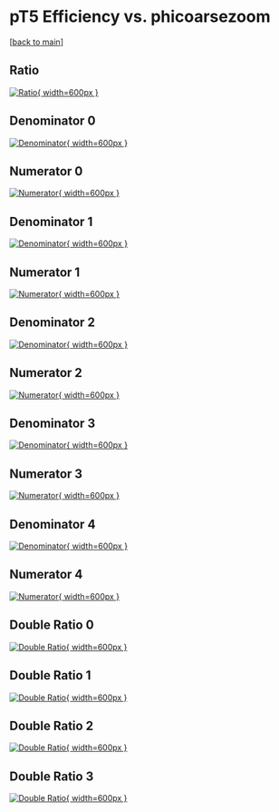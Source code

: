 # pT5 Efficiency vs. phicoarsezoom

[[back to main](./)]



## Ratio

[![Ratio](../mtv/var/pT5_xtr_11_-1_eff_phicoarsezoom.png){ width=600px }](../mtv/var/pT5_xtr_11_-1_eff_phicoarsezoom.pdf)

## Denominator 0

[![Denominator](../mtv/den/pT5_xtr_11_-1_eff_phicoarsezoom_den0.png){ width=600px }](../mtv/den/pT5_xtr_11_-1_eff_phicoarsezoom_den0.pdf)

## Numerator 0

[![Numerator](../mtv/num/pT5_xtr_11_-1_eff_phicoarsezoom_num0.png){ width=600px }](../mtv/num/pT5_xtr_11_-1_eff_phicoarsezoom_num0.pdf)

## Denominator 1

[![Denominator](../mtv/den/pT5_xtr_11_-1_eff_phicoarsezoom_den1.png){ width=600px }](../mtv/den/pT5_xtr_11_-1_eff_phicoarsezoom_den1.pdf)

## Numerator 1

[![Numerator](../mtv/num/pT5_xtr_11_-1_eff_phicoarsezoom_num1.png){ width=600px }](../mtv/num/pT5_xtr_11_-1_eff_phicoarsezoom_num1.pdf)

## Denominator 2

[![Denominator](../mtv/den/pT5_xtr_11_-1_eff_phicoarsezoom_den2.png){ width=600px }](../mtv/den/pT5_xtr_11_-1_eff_phicoarsezoom_den2.pdf)

## Numerator 2

[![Numerator](../mtv/num/pT5_xtr_11_-1_eff_phicoarsezoom_num2.png){ width=600px }](../mtv/num/pT5_xtr_11_-1_eff_phicoarsezoom_num2.pdf)

## Denominator 3

[![Denominator](../mtv/den/pT5_xtr_11_-1_eff_phicoarsezoom_den3.png){ width=600px }](../mtv/den/pT5_xtr_11_-1_eff_phicoarsezoom_den3.pdf)

## Numerator 3

[![Numerator](../mtv/num/pT5_xtr_11_-1_eff_phicoarsezoom_num3.png){ width=600px }](../mtv/num/pT5_xtr_11_-1_eff_phicoarsezoom_num3.pdf)

## Denominator 4

[![Denominator](../mtv/den/pT5_xtr_11_-1_eff_phicoarsezoom_den4.png){ width=600px }](../mtv/den/pT5_xtr_11_-1_eff_phicoarsezoom_den4.pdf)

## Numerator 4

[![Numerator](../mtv/num/pT5_xtr_11_-1_eff_phicoarsezoom_num4.png){ width=600px }](../mtv/num/pT5_xtr_11_-1_eff_phicoarsezoom_num4.pdf)

## Double Ratio 0

[![Double Ratio](../mtv/ratio/pT5_xtr_11_-1_eff_phicoarsezoom_ratio0.png){ width=600px }](../mtv/ratio/pT5_xtr_11_-1_eff_phicoarsezoom_ratio0.pdf)

## Double Ratio 1

[![Double Ratio](../mtv/ratio/pT5_xtr_11_-1_eff_phicoarsezoom_ratio1.png){ width=600px }](../mtv/ratio/pT5_xtr_11_-1_eff_phicoarsezoom_ratio1.pdf)

## Double Ratio 2

[![Double Ratio](../mtv/ratio/pT5_xtr_11_-1_eff_phicoarsezoom_ratio2.png){ width=600px }](../mtv/ratio/pT5_xtr_11_-1_eff_phicoarsezoom_ratio2.pdf)

## Double Ratio 3

[![Double Ratio](../mtv/ratio/pT5_xtr_11_-1_eff_phicoarsezoom_ratio3.png){ width=600px }](../mtv/ratio/pT5_xtr_11_-1_eff_phicoarsezoom_ratio3.pdf)

